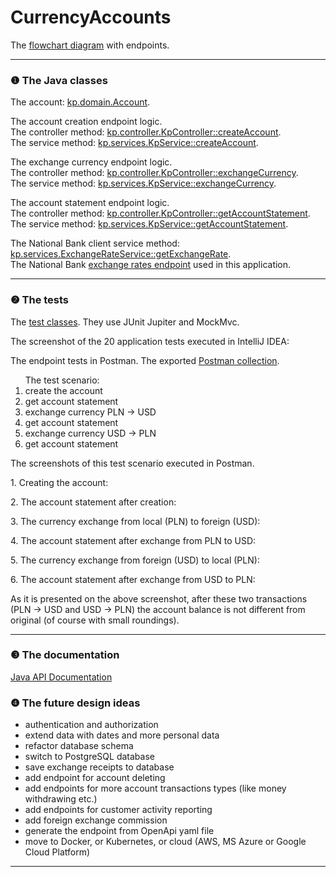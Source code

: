 # CurrencyAccounts
<p>
The <a href="https://github.com/Ee-Cs/CurrencyAccounts/blob/main/docs/mermaid/flowchart.md">flowchart diagram</a>
with endpoints.
</p>
<hr>
<h3>❶ The Java classes</h3>
<p>
The account:
<a href="https://github.com/Ee-Cs/CurrencyAccounts/blob/main/src/main/java/kp/domain/Account.java#L17">
kp.domain.Account</a>.<br/>
</p>
<p>
The account creation endpoint logic.<br/>
The controller method:
<a href="https://github.com/Ee-Cs/CurrencyAccounts/blob/main/src/main/java/kp/controller/KpController.java#L41">
kp.controller.KpController::createAccount</a>.<br/>
The service method:
<a href="https://github.com/Ee-Cs/CurrencyAccounts/blob/main/src/main/java/kp/services/KpService.java#L46">
kp.services.KpService::createAccount</a>.
</p>
<p>
The exchange currency endpoint logic.<br/>
The controller method:
<a href="https://github.com/Ee-Cs/CurrencyAccounts/blob/main/src/main/java/kp/controller/KpController.java#L58">
kp.controller.KpController::exchangeCurrency</a>.<br/>
The service method:
<a href="https://github.com/Ee-Cs/CurrencyAccounts/blob/main/src/main/java/kp/services/KpService.java#L70">
kp.services.KpService::exchangeCurrency</a>.
</p>

<p>
The account statement endpoint logic.<br/>
The controller method:
<a href="https://github.com/Ee-Cs/CurrencyAccounts/blob/main/src/main/java/kp/controller/KpController.java#L72">
kp.controller.KpController::getAccountStatement</a>.<br/>
The service method:
<a href="https://github.com/Ee-Cs/CurrencyAccounts/blob/main/src/main/java/kp/services/KpService.java#L108">
kp.services.KpService::getAccountStatement</a>.
</p>
<p>
The National Bank client service method:
<a href="https://github.com/Ee-Cs/CurrencyAccounts/blob/main/src/main/java/kp/services/ExchangeRateService.java#L38">
kp.services.ExchangeRateService::getExchangeRate</a>.<br/>
The National Bank <a href="http://api.nbp.pl/api/exchangerates/rates/a/usd/">
exchange rates endpoint</a> used in this application. 
</p>
<hr>
<h3>❷ The tests</h3>
<p>
The <a href="https://github.com/Ee-Cs/CurrencyAccounts/tree/main/src/test/java/kp">
test classes</a>. They use JUnit Jupiter and MockMvc.
</p>
<p>
The screenshot of the 20 application tests executed in IntelliJ IDEA:<br/>
<img alt="" src="docs/images/ScreenshotTests.png"/>
</p>
<p>
The endpoint tests in Postman.
The exported <a href="https://github.com/Ee-Cs/CurrencyAccounts/blob/main/docs/postman/3%20Currency%20Accounts.postman_collection.json">
Postman collection</a>.
</p>
<ol>The test scenario:
<li>create the account</li>
<li>get account statement</li>
<li>exchange currency PLN → USD</li>
<li>get account statement</li>
<li>exchange currency USD → PLN</li>
<li>get account statement</li>
</ol>
<p>
The screenshots of this test scenario executed in Postman. 
<p>
1. Creating the account:<br/>
<img alt="" src="docs/images/ScreenshotCreateAccount.png"/>
</p>
<p>
2. The account statement after creation:<br/>
<img alt="" src="docs/images/ScreenshotAccountStatement1.png"/>
</p>
<p>
3. The currency exchange from local (PLN) to foreign (USD):<br/>
<img alt="" src="docs/images/ScreenshotExchangeFromPLNToUSD.png"/>
</p>
<p>
4. The account statement after exchange from PLN to USD:<br/>
<img alt="" src="docs/images/ScreenshotAccountStatement2.png"/>
</p>
<p>
5. The currency exchange from foreign (USD) to local (PLN):<br/>
<img alt="" src="docs/images/ScreenshotExchangeFromUSDToPLN.png"/>
</p>
<p>
6. The account statement after exchange from USD to PLN:<br/>
<img alt="" src="docs/images/ScreenshotAccountStatement3.png"/>
</p>
<p>
As it is presented on the above screenshot, after these two transactions (PLN → USD and USD → PLN)
the account balance is not different from original (of course with small roundings).  
</p>
<hr>
<h3>❸ The documentation</h3>
<p>
<a href="https://htmlpreview.github.io/?https://github.com/Ee-Cs/CurrencyAccounts/blob/main/docs/apidocs/index.html">
Java API Documentation</a>
</p>
<h3>❹ The future design ideas</h3>
<ul>
<li>authentication and authorization</li>
<li>extend data with dates and more personal data</li>
<li>refactor database schema</li>
<li>switch to PostgreSQL database</li>
<li>save exchange receipts to database</li> 
<li>add endpoint for account deleting</li>
<li>add endpoints for more account transactions types (like money withdrawing etc.)</li>
<li>add endpoints for customer activity reporting</li>
<li>add foreign exchange commission</li>
<li>generate the endpoint from OpenApi yaml file</li>
<li>move to Docker, or Kubernetes, or cloud (AWS, MS Azure or Google Cloud Platform)</li>
</ul>
<hr/>